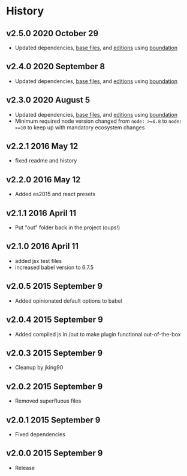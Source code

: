 # History

## v2.5.0 2020 October 29

-   Updated dependencies, [base files](https://github.com/bevry/base), and [editions](https://editions.bevry.me) using [boundation](https://github.com/bevry/boundation)

## v2.4.0 2020 September 8

-   Updated dependencies, [base files](https://github.com/bevry/base), and [editions](https://editions.bevry.me) using [boundation](https://github.com/bevry/boundation)

## v2.3.0 2020 August 5

-   Updated dependencies, [base files](https://github.com/bevry/base), and [editions](https://editions.bevry.me) using [boundation](https://github.com/bevry/boundation)
-   Minimum required node version changed from `node: >=0.8` to `node: >=10` to keep up with mandatory ecosystem changes

## v2.2.1 2016 May 12

-   fixed readme and history

## v2.2.0 2016 May 12

-   Added es2015 and react presets

## v2.1.1 2016 April 11

-   Put "out" folder back in the project (oups!)

## v2.1.0 2016 April 11

-   added jsx test files
-   increased babel version to 6.7.5

## v2.0.5 2015 September 9

-   Added opinionated default options to babel

## v2.0.4 2015 September 9

-   Added compiled js in /out to make plugin functional out-of-the-box

## v2.0.3 2015 September 9

-   Cleanup by jking90

## v2.0.2 2015 September 9

-   Removed superfluous files

## v2.0.1 2015 September 9

-   Fixed dependencies

## v2.0.0 2015 September 9

-   Release
